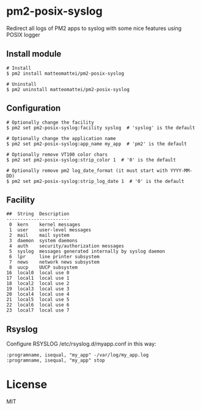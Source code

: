 # pm2-posix-syslog

Redirect all logs of PM2 apps to syslog with some nice features using POSIX logger

## Install module

```
# Install
$ pm2 install matteomattei/pm2-posix-syslog

# Uninstall
$ pm2 uninstall matteomattei/pm2-posix-syslog
```

## Configuration

```
# Optionally change the facility
$ pm2 set pm2-posix-syslog:facility syslog  # 'syslog' is the default

# Optionally change the application name
$ pm2 set pm2-posix-syslog:app_name my_app  # 'pm2' is the default

# Optionally remove VT100 color chars
$ pm2 set pm2-posix-syslog:strip_color 1  # '0' is the default

# Optionally remove pm2 log_date_format (it must start with YYYY-MM-DD)
$ pm2 set pm2-posix-syslog:strip_log_date 1  # '0' is the default
```

## Facility

```
##  String  Description
-----------------------
 0  kern    kernel messages
 1  user    user-level messages
 2  mail    mail system
 3  daemon  system daemons
 4  auth    security/authorization messages
 5  syslog  messages generated internally by syslog daemon
 6  lpr     line printer subsystem
 7  news    network news subsystem
 8  uucp    UUCP subsystem
16  local0  local use 0
17  local1  local use 1
18  local2  local use 2
19  local3  local use 3
20  local4  local use 4
21  local5  local use 5
22  local6  local use 6
23  local7  local use 7
```

## Rsyslog

Configure RSYSLOG /etc/rsyslog.d/myapp.conf in this way:

```
:programname, isequal, "my_app" -/var/log/my_app.log
:programname, isequal, "my_app" stop
```

# License

MIT
